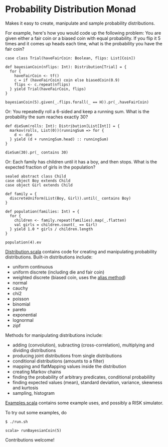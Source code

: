 # Probability Distribution Monad

Makes it easy to create, manipulate and sample probability distributions.

For example, here's how you would code up the following problem: You are given either a fair coin or a
biased coin with equal probability. If you flip it 5 times and it comes up heads each time, what is the
probability you have the fair coin?

    case class Trial(haveFairCoin: Boolean, flips: List[Coin])

    def bayesianCoin(nflips: Int): Distribution[Trial] = {
      for {
        haveFairCoin <- tf()
        c = if (haveFairCoin) coin else biasedCoin(0.9)
        flips <- c.repeat(nflips)
      } yield Trial(haveFairCoin, flips)
    }
  
    bayesianCoin(5).given(_.flips.forall(_ == H)).pr(_.haveFairCoin)

Or: You repeatedly roll a 6-sided and keep a running sum. What is the probability the sum reaches
exactly 30?

    def dieSum(rolls: Int): Distribution[List[Int]] = {
      markov(rolls, List(0))(runningSum => for {
        d <- die
      } yield (d + runningSum.head) :: runningSum)
    }

    dieSum(30).pr(_ contains 30)

Or: Each family has children until it has a boy, and then stops. What is the expected fraction of girls in the population?

    sealed abstract class Child
    case object Boy extends Child
    case object Girl extends Child

    def family = {
      discreteUniform(List(Boy, Girl)).until(_ contains Boy)
    }

    def population(families: Int) = {
      for {
        children <- family.repeat(families).map(_.flatten)
        val girls = children.count(_ == Girl)
      } yield 1.0 * girls / children.length
    }

    population(4).ev

[Distribution.scala](https://github.com/jliszka/probability-monad/blob/master/Distribution.scala) contains code
for creating and manipulating probability distributions. Built-in distributions include:

- uniform continuous 
- uniform discrete (including die and fair coin)
- weighted discrete (biased coin, uses the [alias method](http://www.keithschwarz.com/darts-dice-coins/))
- normal
- cauchy
- chi2
- poisson
- binomial
- pareto
- exponential
- lognormal
- zipf

Methods for manipulating distributions include:

- adding (convolution), subracting (cross-correlation), multiplying and dividing distributions
- producing joint distributions from single distributions
- conditional distributions (amounts to a filter)
- mapping and flatMapping values inside the distribution
- creating Markov chains
- finding the probability of arbitrary predicates, conditional probabililty
- finding expected values (mean), standard deviation, variance, skewness and kurtosis
- sampling, histogram

[Examples.scala](https://github.com/jliszka/probability-monad/blob/master/Examples.scala) contains some 
example uses, and possibly a RISK simulator.

To try out some examples, do

    $ ./run.sh

    scala> runBayesianCoin(5)

Contributions welcome!
